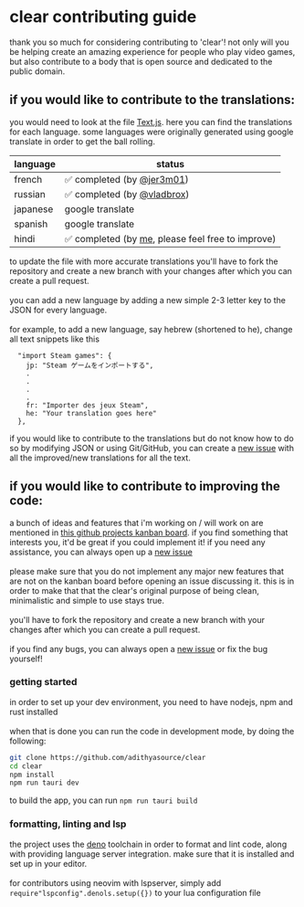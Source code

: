 # clear contributing guide

thank you so much for considering contributing to 'clear'! not only will you be helping create an amazing experience for people who play video games, but also contribute to a body that is open source and dedicated to the public domain.

## if you would like to contribute to the translations:

you would need to look at the file [Text.js](https://github.com/adithyasource/clear/blob/main/src/Text.js). here you can find the translations for each language. some languages were originally generated using google translate in order to get the ball rolling. 

| language  | status |
| ------------- | ------------- |
| french  | ✅ completed (by [@jer3m01](https://github.com/adithyasource/clear/pull/2))  |
| russian  | ✅ completed (by [@vladbrox](https://github.com/adithyasource/clear/issues/3))  |
| japanese  | google translate  |
| spanish  | google translate  |
| hindi  | ✅ completed (by [me](https://github.com/adithyasource/clear/commit/27fb8cf35fa3cbf12e3599de5067d64a83d3aed4), please feel free to improve) |


to update the file with more accurate translations you'll have to fork the repository and create a new branch with your changes after which you can create a pull request. \
\
you can add a new language by adding a new simple 2-3 letter key to the JSON for every language. \
\
for example, to add a new language, say hebrew (shortened to he), change all text snippets like this

```
  "import Steam games": {
    jp: "Steam ゲームをインポートする",
    .
    .
    .
    .
    fr: "Importer des jeux Steam",
    he: "Your translation goes here"
  },
```

if you would like to contribute to the translations but do not know how to do so by modifying JSON or using Git/GitHub, you can create a [new issue](https://github.com/adithyasource/clear/issues) with all the improved/new translations for all the text.

## if you would like to contribute to improving the code:

a bunch of ideas and features that i'm working on / will work on are mentioned in [this github projects kanban board](https://github.com/users/adithyasource/projects/3/views/9). if you find something that interests you, it'd be great if you could implement it! if you need any assistance, you can always open up a [new issue](https://github.com/adithyasource/clear/issues) \
\
please make sure that you do not implement any major new features that are not on the kanban board before
opening an issue discussing it. this is in order to make that that the clear's original purpose of being clean, minimalistic and simple to use stays true. \
\
you'll have to fork the repository and create a new branch with your changes after which you can create a pull request. \
\
if you find any bugs, you can always open a [new issue](https://github.com/adithyasource/clear/issues) or fix the bug yourself!

### getting started

in order to set up your dev environment, you need to have nodejs, npm and rust installed \
\
when that is done you can run the code in development mode, by doing the following:

```sh
git clone https://github.com/adithyasource/clear
cd clear
npm install
npm run tauri dev
```

to build the app, you can run ```npm run tauri build```

### formatting, linting and lsp

the project uses the [deno](https://github.com/denoland/deno) toolchain in order to format and lint code, along with providing language server integration. make sure that it is installed and set up in your editor. \
\
for contributors using neovim with lspserver, simply add ```require"lspconfig".denols.setup({})``` to your lua configuration file

